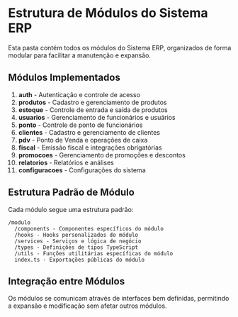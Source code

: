 # Estrutura de Módulos do Sistema ERP

Esta pasta contém todos os módulos do Sistema ERP, organizados de forma modular para facilitar a manutenção e expansão.

## Módulos Implementados

1. **auth** - Autenticação e controle de acesso
2. **produtos** - Cadastro e gerenciamento de produtos
3. **estoque** - Controle de entrada e saída de produtos
4. **usuarios** - Gerenciamento de funcionários e usuários
5. **ponto** - Controle de ponto de funcionários
6. **clientes** - Cadastro e gerenciamento de clientes
7. **pdv** - Ponto de Venda e operações de caixa
8. **fiscal** - Emissão fiscal e integrações obrigatórias
9. **promocoes** - Gerenciamento de promoções e descontos
10. **relatorios** - Relatórios e análises
11. **configuracoes** - Configurações do sistema

## Estrutura Padrão de Módulo

Cada módulo segue uma estrutura padrão:

```
/modulo
  /components - Componentes específicos do módulo
  /hooks - Hooks personalizados do módulo
  /services - Serviços e lógica de negócio
  /types - Definições de tipos TypeScript
  /utils - Funções utilitárias específicas do módulo
  index.ts - Exportações públicas do módulo
```

## Integração entre Módulos

Os módulos se comunicam através de interfaces bem definidas, permitindo a expansão e modificação sem afetar outros módulos.
